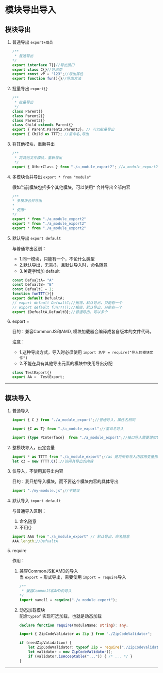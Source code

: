 # 模块导出导入

## 模块导出

1. 普通导出 `export+成员`

    ```typescript
    /**
     * 普通导出
    */
    export interface T{}//导出接口
    export class C{}//导出类
    export const vP = "123";//导出属性
    export function fun(){}//导出方法
    ```

2. 批量导出 `export{}`

    ```typescript
    /**
     * 批量导出
     */
    class Parent{}
    class Parent2{}
    class Parent3{}
    class Child extends Parent{}
    export { Parent,Parent2,Parent3}; // 可以批量导出
    export { Child as TTT}; //重命名,导出
    ```

3. 将其他模块，重新导出

    ```typescript
    /**
     * 将其他文件模块，重新导出
     */
    export { OtherClass } from "./a_module_export2"; //a_module_export2是其他的模块
    ```

4. 多模块合并导出 `export * from "module"`

    假如当前模块包括多个其他模块，可以使用* 合并导出全部内容

    ```typescript
    /**
    * 多模块合并导出
    * 
    * 使用* 
    */
    export * from "./a_module_export2"
    export * from "./a_module_export2"
    export * from "./a_module_export2"
    ```

5. 默认导出 `export default`

    与普通导出区别：
     * 1.同一模块，只能有一个，不论什么类型
     * 2.默认导出，无需{}，且默认导入时，命名随意
     * 3.关键字增加 default

    ```typescript
    const DefualtA= "A"
    const DefualtB= "B"
    const DefualtC = 1;
    function funTTT(){}
    export default DefualtA;
    // export default DefualtC;//报错，默认导出，只能有一个
    // export default funTTT();//报错，默认导出，只能有一个
    export {DefualtA,DefualtB};//普通导出，可以多个
    ```

6. export =

    目的：兼容CommonJS和AMD, 模块加载器会编译成各自版本的文件代码。

    注意：
     * 1.这种导出方式，导入时必须使用 `import 名字 = require("导入的模块文件")`
     * 2.不能在具有其他导出元素的模块中使用导出分配

    ```typescript
    class TestExport{}
    export AA =  TestExport;
    ```

---

## 模块导入

1. 普通导入

    ```typescript
    import { C } from "./a_module_export";//普通导入，属性名相同

    import {C as T} from "./a_module_export";//重命名导入

    import {type PInterface}  from "./a_module_export";//接口导入需要增加type关键字修饰
    ```

2. 整模块导入，设定变量

    ```typescript
    import * as TTTT from "./a_module_export";//as 是将所有导入内容用变量指代
    let c3 = new TTTT.C();//访问其导出的内容
    ```

3. 仅导入，不使用其导出内容

    目的：我只想导入模块，而不要这个模块内容的具体导出

    ```typescript
    import "./my-module.js";//不建议
    ```

4. 默认导入 `import default`

    与普通导入区别：
    1. 命名随意
    2. 不用{}

    ```typescript
    import AAA from "./a_module_export" // 默认导出，命名随意
    AAA.length;//DefualtA
    ```

5. require

    作用：
    1. 兼容CommonJS和AMD的导入  
    当 `export =` 形式导出，需要使用 `import = require`导入

        ```typescript
        /**
         * 兼容CommonJS和AMD的导入
        */
        import name11 = require("./a_module_export");
        ```

    2. 动态加载模块  
    配合`typeof` 实现可选加载，也就是动态加载

        ```typescript
        declare function require(moduleName: string): any;

        import { ZipCodeValidator as Zip } from "./ZipCodeValidator";

        if (needZipValidation) {
            let ZipCodeValidator: typeof Zip = require("./ZipCodeValidator");//这里通过typeof 强制指定版本，达到动态加载引入的目的
            let validator = new ZipCodeValidator();
            if (validator.isAcceptable("...")) { /* ... */ }
        }
        ```

---
